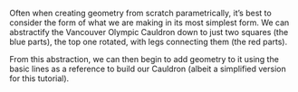 Often when creating geometry from scratch parametrically, it’s best to consider the form of what we are making in its most simplest form. We can abstractify the Vancouver Olympic Cauldron down to just two squares (the blue parts), the top one rotated, with legs connecting them (the red parts).

From this abstraction, we can then begin to add geometry to it using the basic lines as a reference to build our Cauldron (albeit a simplified version for this tutorial).